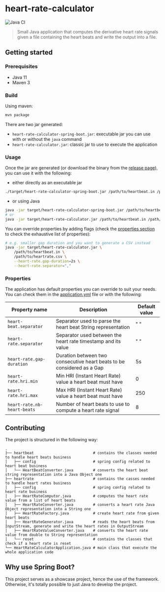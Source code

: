 # heart-rate-calculator

![Java CI](https://github.com/l-lin/heart-rate-calculator/workflows/Java%20CI/badge.svg)

> Small Java application that computes the derivative heart rate signals given a file
> containing the heart beats and write the output into a file. 

## Getting started
### Prerequisites

- Java 11
- Maven 3

### Build

Using maven:

```bash
mvn package
```

There are two jar generated:

- `heart-rate-calculator-spring-boot.jar`: executable jar you can use with or without the `java` command
- `heart-rate-calculator.jar`: classic jar to use to execute the application

### Usage

Once the jar are generated (or download the binary from the [release
page](https://github.com/l-lin/heart-rate-calculator/releases/tag/1.0.0)), you can use it with the
following:

- either directly as an executable jar

```bash
./target/heart-rate-calculator-spring-boot.jar /path/to/heartbeat.in /path/to/heartrate.out
```

- or using Java
```bash
java -jar target/heart-rate-calculator-spring-boot.jar /path/to/heartbeat.in /path/to/heartrate.out
# or
java -jar target/heart-rate-calculator.jar /path/to/heartbeat.in /path/to/heartrate.out
```

You can override properties by adding flags (check the [properties section](#properties) to check the exhaustive list of
properties):

```bash
# e.g. smaller gap duration and you want to generate a CSV instead
java -jar target/heart-rate-calculator.jar \
    /path/to/heartbeat.in \
    /path/to/heartrate.csv \
    --heart-rate.gap-duration=2s \
    --heart-rate.separator=","
```

### Properties

The application has default properties you can override to suit your needs.
You can check them in the [application.yml](src/main/resources/application.yml) file or with the following:

| Property name               | Description                                                            | Default value |
|-----------------------------|------------------------------------------------------------------------|---------------|
| `heart-beat.separator`      | Separator used to parse the heart beat String representation           | " "           |
| `heart-rate.separator`      | Separator used between the heart rate timestamp and its value          | " "           |
| `heart-rate.gap-duration`   | Duration between two consecutive heart beats to be considered as a Gap | 5s            |
| `heart-rate.hri.min`        | Min HRI (Instant Heart Rate) value a heart beat must have              | 0             |
| `heart-rate.hri.max`        | Max HRI (Instant Heart Rate) value a heart beat must have              | 250           |
| `heart-rate.nb-heart-beats` | Number of heart beats to use to compute a heart rate signal            | 8             |

## Contributing

The project is structured in the following way:

```text
.
├── heartbeat                           # contains the classes needed to handle heart beats business
│   ├── config                          # spring config related to heart beat business
│   └── HeartBeatConverter.java         # converts the heart beat string representation into a Java Object one
├── heartrate                           # contains the casses needed to handle heart rates business
│   ├── config                          # spring config related to heart rate business
│   ├── HeartRateComputor.java          # computes the heart rate value from a list of heart beats
│   ├── HeartRateConverter.java         # converts a heart rate Java Object representation into a String one
│   ├── HeartRateFactory.java           # create heart rate from given heart beats
│   ├── HeartRateGenerator.java         # reads the heart beats from InputStream, generate and write the heart rates in OutputStream
│   ├── HeartRateValueConverter.java    # converts the heart rate value from double to String representation
│   └── reset                           # contains the classes that check if a heart rate is reset
└── HeartRateCalculatorApplication.java # main class that execute the whole application code
```

## Why use Spring Boot?

This project serves as a showcase project, hence the use of the framework. Otherwise, it's totally possible to just Java
to develop the project.
